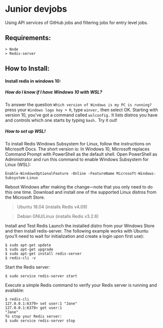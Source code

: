 # Junior devjobs
Using API services of GitHub jobs and filtering jobs for entry level jobs.

## Requirements:
```
> Node
> Redis-server
```
## How to Install:

#### Install redis in windows 10:

##### How do I know if I have Windows 10 with WSL?
To answer the question `Which version of Windows is my PC is running?` press your `Windows logo key + R`, type `winver,` then select OK. Starting with version 10, you’ve got a command called `wslconfig.` It lists distros you have and controls which one starts by typing `bash.` Try it out!

##### How to set up WSL!
To install Redis Windows Subsystem for Linux, follow the instructions on Microsoft Docs. The short version is: In Windows 10, Microsoft replaces Command Prompt with PowerShell as the default shell. Open PowerShell as Administrator and run this command to enable Windows Subsystem for Linux (WSL):
```
Enable-WindowsOptionalFeature -Online -FeatureName Microsoft-Windows-Subsystem-Linux
```
Reboot Windows after making the change—note that you only need to do this one time.
Download and install one of the supported Linux distros from the Microsoft Store.

> Ubuntu 18.04 (installs Redis v4.09)

> Debian GNU/Linux (installs Redis v3.2.6)

Install and Test Redis
Launch the installed distro from your Windows Store and then install redis-server. The following example works with Ubuntu (you’ll need to wait for initialization and create a login upon first use):
```
$ sudo apt-get update
$ sudo apt-get upgrade
$ sudo apt-get install redis-server
$ redis-cli -v
```
Start the Redis server:
```
$ sudo service redis-server start
```
Execute a simple Redis command to verify your Redis server is running and available:
```
$ redis-cli 
127.0.0.1:6379> set user:1 "Jane"
127.0.0.1:6379> get user:1
"Jane"
To stop your Redis server:
$ sudo service redis-server stop
```